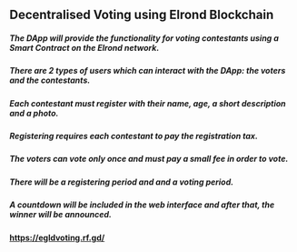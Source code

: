 ## Decentralised Voting using Elrond Blockchain


##### The DApp will provide the functionality for voting contestants using a Smart Contract on the Elrond network.

##### There are 2 types of users which can interact with the DApp: the voters and the contestants.

##### Each contestant must register with their name, age, a short description and a photo.

##### Registering requires each contestant to pay the registration tax.

#####  The voters can vote only once and must pay a small fee in order to vote.

#####  There will be a registering period and and a voting period.

#####  A countdown will be included in the web interface and after that, the winner will be announced.

#### https://egldvoting.rf.gd/
